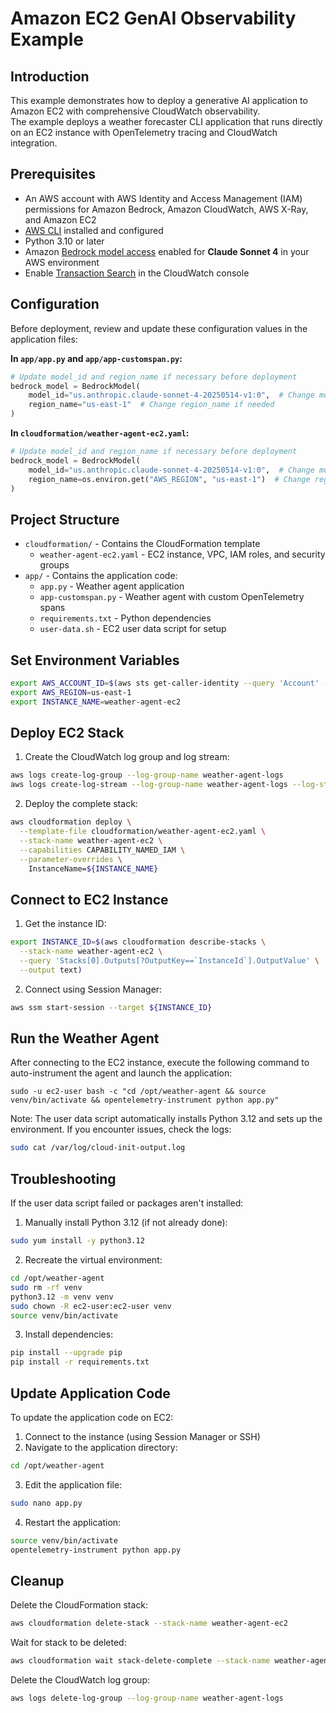 # Amazon EC2 GenAI Observability Example

## Introduction

This example demonstrates how to deploy a generative AI application to Amazon EC2 with comprehensive CloudWatch observability.  
The example deploys a weather forecaster CLI application that runs directly on an EC2 instance with OpenTelemetry tracing and CloudWatch integration.

## Prerequisites

- An AWS account with AWS Identity and Access Management (IAM) permissions for Amazon Bedrock, Amazon CloudWatch, AWS X-Ray, and Amazon EC2
- [AWS CLI](https://aws.amazon.com/cli/) installed and configured
- Python 3.10 or later
- Amazon [Bedrock model access](https://docs.aws.amazon.com/bedrock/latest/userguide/model-access-modify.html) enabled for **Claude Sonnet 4** in your AWS environment
- Enable [Transaction Search](https://docs.aws.amazon.com/AmazonCloudWatch/latest/monitoring/Enable-TransactionSearch.html) in the CloudWatch console

## Configuration

Before deployment, review and update these configuration values in the application files:

**In `app/app.py` and `app/app-customspan.py`:**

```python
# Update model_id and region_name if necessary before deployment
bedrock_model = BedrockModel(
    model_id="us.anthropic.claude-sonnet-4-20250514-v1:0",  # Change model_id if needed
    region_name="us-east-1"  # Change region_name if needed
)
```

**In `cloudformation/weather-agent-ec2.yaml`:**

```python
# Update model_id and region_name if necessary before deployment
bedrock_model = BedrockModel(
    model_id="us.anthropic.claude-sonnet-4-20250514-v1:0",  # Change model_id if needed
    region_name=os.environ.get("AWS_REGION", "us-east-1")  # Change region_name if needed
)
```

## Project Structure

- `cloudformation/` - Contains the CloudFormation template
  - `weather-agent-ec2.yaml` - EC2 instance, VPC, IAM roles, and security groups
- `app/` - Contains the application code:
  - `app.py` - Weather agent application
  - `app-customspan.py` - Weather agent with custom OpenTelemetry spans
  - `requirements.txt` - Python dependencies
  - `user-data.sh` - EC2 user data script for setup

## Set Environment Variables

```bash
export AWS_ACCOUNT_ID=$(aws sts get-caller-identity --query 'Account' --output text)
export AWS_REGION=us-east-1
export INSTANCE_NAME=weather-agent-ec2
```

## Deploy EC2 Stack

1. Create the CloudWatch log group and log stream:

```bash
aws logs create-log-group --log-group-name weather-agent-logs
aws logs create-log-stream --log-group-name weather-agent-logs --log-stream-name ec2
```

2. Deploy the complete stack:

```bash
aws cloudformation deploy \
  --template-file cloudformation/weather-agent-ec2.yaml \
  --stack-name weather-agent-ec2 \
  --capabilities CAPABILITY_NAMED_IAM \
  --parameter-overrides \
    InstanceName=${INSTANCE_NAME}
```

## Connect to EC2 Instance

1. Get the instance ID:

```bash
export INSTANCE_ID=$(aws cloudformation describe-stacks \
  --stack-name weather-agent-ec2 \
  --query 'Stacks[0].Outputs[?OutputKey==`InstanceId`].OutputValue' \
  --output text)
```

2. Connect using Session Manager:

```bash
aws ssm start-session --target ${INSTANCE_ID}
```

## Run the Weather Agent

After connecting to the EC2 instance, execute the following command to auto-instrument the agent and launch the application:

```
sudo -u ec2-user bash -c "cd /opt/weather-agent && source venv/bin/activate && opentelemetry-instrument python app.py"
```

Note: The user data script automatically installs Python 3.12 and sets up the environment. If you encounter issues, check the logs:

```bash
sudo cat /var/log/cloud-init-output.log
```

## Troubleshooting

If the user data script failed or packages aren't installed:

1. Manually install Python 3.12 (if not already done):

```bash
sudo yum install -y python3.12
```

2. Recreate the virtual environment:

```bash
cd /opt/weather-agent
sudo rm -rf venv
python3.12 -m venv venv
sudo chown -R ec2-user:ec2-user venv
source venv/bin/activate
```

3. Install dependencies:

```bash
pip install --upgrade pip
pip install -r requirements.txt
```

## Update Application Code

To update the application code on EC2:

1. Connect to the instance (using Session Manager or SSH)
2. Navigate to the application directory:

```bash
cd /opt/weather-agent
```

3. Edit the application file:

```bash
sudo nano app.py
```

4. Restart the application:

```bash
source venv/bin/activate
opentelemetry-instrument python app.py
```

## Cleanup

Delete the CloudFormation stack:

```bash
aws cloudformation delete-stack --stack-name weather-agent-ec2
```

Wait for stack to be deleted:

```bash
aws cloudformation wait stack-delete-complete --stack-name weather-agent-ec2
```

Delete the CloudWatch log group:

```bash
aws logs delete-log-group --log-group-name weather-agent-logs
```
